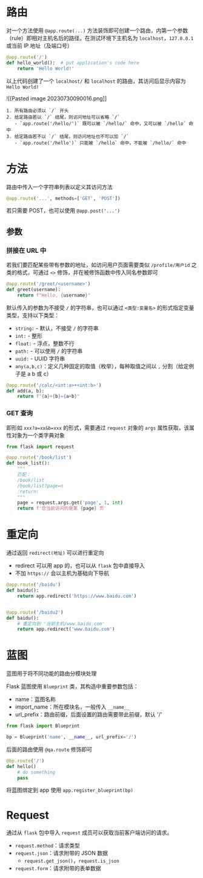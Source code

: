 # 路由

对一个方法使用 `@app.route(...)` 方法装饰即可创建一个路由，内第一个参数（rule）即相对主机名后的路径。在测试环境下主机名为 `localhost`，`127.0.0.1` 或当前 IP 地址（及端口号）

```python
@app.route('/')
def hello_world():  # put application's code here
    return 'Hello World!'
```

以上代码创建了一个 `localhost/` 和 `localhost` 的路由，其访问后显示内容为 `Hello World!`

![[Pasted image 20230730090016.png]]

```ad-tip
1. 所有路由必须以 `/` 开头
2. 给定路由若以 `/` 结尾，则访问地址可以省略 `/`
   - `app.route('/hello/')` 既可以被 `/hello/` 命中，又可以被 `/hello` 命中
3. 给定路由若不以 `/` 结尾，则访问地址也不可以加 `/`
   - `app.route('/hello')` 只能被 `/hello` 命中，不能被 `/hello/` 命中
```

# 方法

路由中传入一个字符串列表以定义其访问方法

```python
@app.route('...', methods=['GET', 'POST'])
```

若只需要 POST，也可以使用 `@app.post('...')`
## 参数

### 拼接在 URL 中

若我们要匹配某些带有参数的地址，如访问用户页面需要类似 `/profile/用户id` 之类的格式，可通过 `<>` 修饰，并在被修饰函数中传入同名参数即可

```python
@app.route('/greet/<username>')
def greet(username):
    return f"Hello, {username}"
```

默认传入的参数为不接受 `/` 的字符串，也可以通过 `<类型:变量名>` 的形式指定变量类型，支持以下类型：
- `string:` - 默认，不接受 `/` 的字符串
- `int:` - 整形
- `float:` - 浮点，整数不行
- `path:`  - 可以使用 `/` 的字符串
- `uuid:` - UUID 字符串
- `any(a,b,c)`：定义几种固定的取值（枚举），每种取值之间以 `,` 分割（给定例子是 a b 或 c）

```python
@app.route('/calc/<int:a>+<int:b>')
def add(a, b):
    return f"{a}+{b}={a+b}"
```

### GET 查询

即形如 `xxx?a=xx&b=xxx` 的形式，需要通过 `request` 对象的 `args` 属性获取，该属性对象为一个类字典对象

```python
from flask import request

@app.route('/book/list')
def book_list():
    """
    匹配：
    /book/list
    /book/list?page=n
    :return:
    """
    page = request.args.get('page', 1, int)
    return f'您当前访问的是第 {page} 页'
```

# 重定向

通过返回 `redirect(地址)` 可以进行重定向
- redirect 可以用 app 的，也可以从 `flask` 包中直接导入
- 不加 `https://` 会以主机为基础向下导航

```python
@app.route('/baidu')
def baidu():
    return app.redirect('https://www.baidu.com')


@app.route('/baidu2')
def baidu():
    # 重定向到 '当前主机/www.baidu.com'
    return app.redirect('www.baidu.com')
```

# 蓝图

蓝图用于将不同功能的路由分模块处理

Flask 蓝图使用 `Blueprint` 类，其构造中重要参数包括：
- name：蓝图名称
- import_name：所在模块名，一般传入 `__name__`
- url_prefix：路由前缀，后面设置的路由需要带此前缀，默认 '/'

```python
from flask import Blueprint

bp = Blueprint('name', __name__, url_prefix='/')
```

后面的路由使用 `@qa.route` 修饰即可

```python
@bp.route('/')
def hello()
    # do something
    pass
```

将蓝图绑定到 app 使用 `app.register_blueprint(bp)`

# Request

通过从 `flask` 包中导入 `request` 成员可以获取当前客户端访问的请求。
- `request.method`：请求类型
- `request.json`：请求附带的 JSON 数据
	- `request.get_json()`，`request.is_json`
- `request.form`：请求附带的表单数据

